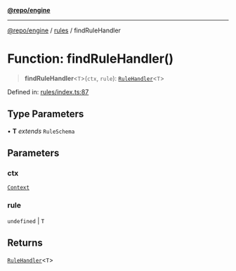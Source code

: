 [**@repo/engine**](../../README.md)

***

[@repo/engine](../../modules.md) / [rules](../README.md) / findRuleHandler

# Function: findRuleHandler()

> **findRuleHandler**\<`T`\>(`ctx`, `rule`): [`RuleHandler`](../interfaces/RuleHandler.md)\<`T`\>

Defined in: [rules/index.ts:87](https://github.com/alexqguo/drinking-board-game-v3/blob/baf4fa7962752bee0d04b33c9ebdf9e8ad641491/packages/engine/src/rules/index.ts#L87)

## Type Parameters

• **T** *extends* `RuleSchema`

## Parameters

### ctx

[`Context`](../../context/classes/Context.md)

### rule

`undefined` | `T`

## Returns

[`RuleHandler`](../interfaces/RuleHandler.md)\<`T`\>
